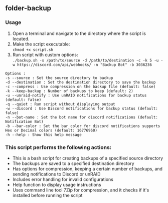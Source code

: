 ## folder-backup

### Usage
  1. Open a terminal and navigate to the directory where the script is located.
  2. Make the script executable:
    <br>`chmod +x script.sh`
  3. Run script with custom options:
    <br>`./backup.sh -s /path/to/source -d /path/to/destination -c -k 5 -u -w https://discord.com/api/webhooks/ -n "Backup Bot" -b 3036236`

```
Options :
-s --source : Set the source directory to backup
-d --destination : Set the destination directory to save the backup
-c --compress : Use compression on the backup file (default: false)
-k --keep-backup : Number of backups to keep (default: 2)
-u --unraid-notify : Use unRAID notifications for backup status (default: false)
-q --quiet : Run script without displaying output
-w --discord : Use Discord notifications for backup status (default: false)
-n --bot-name : Set the bot name for discord notifications (default: Notification Bot)
-b --bar-color : Set the bar color for discord notifications supports Hex or Decimal colors (default: 16776960)
-h --help : Show this help message
```

### This script performs the following actions:
* This is a bash script for creating backups of a specified source directory
* The backups are saved to a specified destination directory
* Has options for compression, keeping a certain number of backups, and sending notifications to Discord or unRAID
* Includes error handling for invalid configurations
* Help function to display usage instructions
* Uses command line tool 7Zip for compression, and it checks if it's installed before running the script